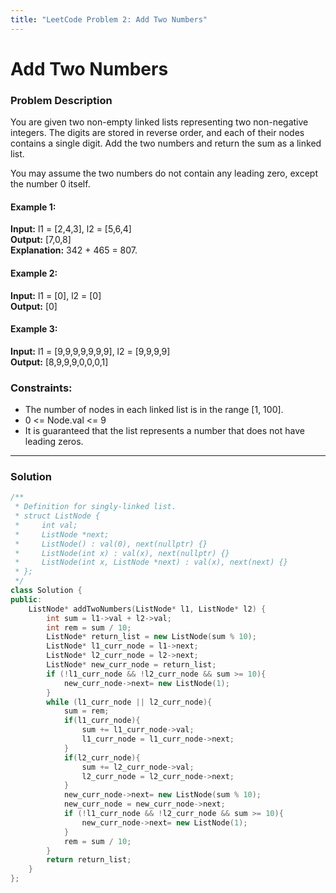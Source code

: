 ```yaml
---
title: "LeetCode Problem 2: Add Two Numbers"
---
```



# Add Two Numbers

### Problem Description

You are given two non-empty linked lists representing two non-negative integers. The digits are stored in reverse order, and each of their nodes contains a single digit. Add the two numbers and return the sum as a linked list.

You may assume the two numbers do not contain any leading zero, except the number 0 itself.

#### Example 1:

**Input:** l1 = [2,4,3], l2 = [5,6,4]  
**Output:** [7,0,8]  
**Explanation:** 342 + 465 = 807.

#### Example 2:

**Input:** l1 = [0], l2 = [0]  
**Output:** [0]

#### Example 3:

**Input:** l1 = [9,9,9,9,9,9,9], l2 = [9,9,9,9]  
**Output:** [8,9,9,9,0,0,0,1]

### Constraints:

- The number of nodes in each linked list is in the range [1, 100].
- 0 <= Node.val <= 9
- It is guaranteed that the list represents a number that does not have leading zeros.

---

### Solution

```cpp
/**
 * Definition for singly-linked list.
 * struct ListNode {
 *     int val;
 *     ListNode *next;
 *     ListNode() : val(0), next(nullptr) {}
 *     ListNode(int x) : val(x), next(nullptr) {}
 *     ListNode(int x, ListNode *next) : val(x), next(next) {}
 * };
 */
class Solution {
public:
    ListNode* addTwoNumbers(ListNode* l1, ListNode* l2) {
        int sum = l1->val + l2->val;
        int rem = sum / 10;
        ListNode* return_list = new ListNode(sum % 10);
        ListNode* l1_curr_node = l1->next;
        ListNode* l2_curr_node = l2->next;
        ListNode* new_curr_node = return_list;
        if (!l1_curr_node && !l2_curr_node && sum >= 10){
            new_curr_node->next= new ListNode(1);
        }
        while (l1_curr_node || l2_curr_node){
            sum = rem;
            if(l1_curr_node){
                sum += l1_curr_node->val;
                l1_curr_node = l1_curr_node->next;
            }
            if(l2_curr_node){
                sum += l2_curr_node->val;
                l2_curr_node = l2_curr_node->next;
            }
            new_curr_node->next= new ListNode(sum % 10);
            new_curr_node = new_curr_node->next;
            if (!l1_curr_node && !l2_curr_node && sum >= 10){
                new_curr_node->next= new ListNode(1);
            }
            rem = sum / 10;
        }
        return return_list;
    }
};
```



